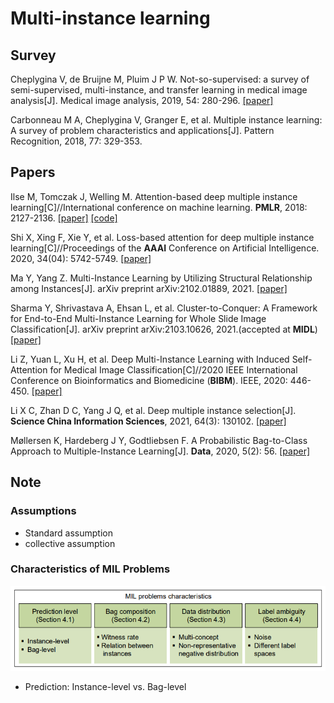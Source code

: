 # Multi-instance learning

## Survey

Cheplygina V, de Bruijne M, Pluim J P W. Not-so-supervised: a survey of semi-supervised, multi-instance, and transfer learning in medical image analysis[J]. Medical image analysis, 2019, 54: 280-296. [[paper]](https://arxiv.org/pdf/1804.06353.pdf)

Carbonneau M A, Cheplygina V, Granger E, et al. Multiple instance learning: A survey of problem characteristics and applications[J]. Pattern Recognition, 2018, 77: 329-353.

## Papers

Ilse M, Tomczak J, Welling M. Attention-based deep multiple instance learning[C]//International conference on machine learning. **PMLR**, 2018: 2127-2136. [[paper]](https://arxiv.org/pdf/1802.04712.pdf) [[code]](https://github.com/AMLab-Amsterdam/AttentionDeepMIL)

Shi X, Xing F, Xie Y, et al. Loss-based attention for deep multiple instance learning[C]//Proceedings of the **AAAI** Conference on Artificial Intelligence. 2020, 34(04): 5742-5749. [[paper]](https://ojs.aaai.org/index.php/AAAI/article/download/6030/5886)

Ma Y, Yang Z. Multi-Instance Learning by Utilizing Structural Relationship among Instances[J]. arXiv preprint arXiv:2102.01889, 2021. [[paper]](https://arxiv.org/pdf/2102.01889.pdf)

Sharma Y, Shrivastava A, Ehsan L, et al. Cluster-to-Conquer: A Framework for End-to-End Multi-Instance Learning for Whole Slide Image Classification[J]. arXiv preprint arXiv:2103.10626, 2021.(accepted at **MIDL**) [[paper]](https://arxiv.org/pdf/2103.10626.pdf)

Li Z, Yuan L, Xu H, et al. Deep Multi-Instance Learning with Induced Self-Attention for Medical Image Classification[C]//2020 IEEE International Conference on Bioinformatics and Biomedicine (**BIBM**). IEEE, 2020: 446-450. [[paper]](https://ieeexplore.ieee.org/abstract/document/9313518)

Li X C, Zhan D C, Yang J Q, et al. Deep multiple instance selection[J]. **Science China Information Sciences**, 2021, 64(3): 130102. [[paper]](file:///C:/Users/PC/Documents/learntit/learnt/multi-instance-learning/assets/deep-multi-instance-selection.pdf)

Møllersen K, Hardeberg J Y, Godtliebsen F. A Probabilistic Bag-to-Class Approach to Multiple-Instance Learning[J]. **Data**, 2020, 5(2): 56. [[paper]](https://www.mdpi.com/2306-5729/5/2/56/htm)

## Note

### Assumptions

- Standard assumption
- collective assumption

### Characteristics of MIL Problems

![image-20210806141312613](imgs/image-20210806141312613.png)

- Prediction: Instance-level vs. Bag-level
